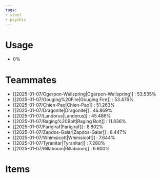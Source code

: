 ```yaml
---
tags:
- steel
- psychic
---
```

# Usage
- 0%
# Teammates
- [[2025-01-07/Ogerpon-Wellspring|Ogerpon-Wellspring]] : 53.535%
- [[2025-01-07/Gouging%20Fire|Gouging Fire]] : 53.476%
- [[2025-01-07/Chien-Pao|Chien-Pao]] : 51.263%
- [[2025-01-07/Dragonite|Dragonite]] : 46.869%
- [[2025-01-07/Landorus|Landorus]] : 45.486%
- [[2025-01-07/Raging%20Bolt|Raging Bolt]] : 11.836%
- [[2025-01-07/Farigiraf|Farigiraf]] : 8.802%
- [[2025-01-07/Zapdos-Galar|Zapdos-Galar]] : 8.447%
- [[2025-01-07/Whimsicott|Whimsicott]] : 7.644%
- [[2025-01-07/Tyranitar|Tyranitar]] : 7.280%
- [[2025-01-07/Rillaboom|Rillaboom]] : 6.600%
# Items